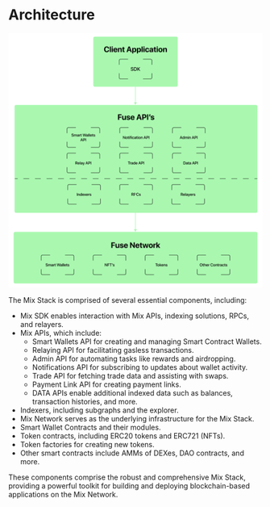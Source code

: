 # Architecture

![](../../.gitbook/assets/123.png)

The Mix Stack is comprised of several essential components, including:

* Mix SDK enables interaction with Mix APIs, indexing solutions, RPCs, and relayers.
* Mix APIs, which include:
  * Smart Wallets API for creating and managing Smart Contract Wallets.
  * Relaying API for facilitating gasless transactions.
  * Admin API for automating tasks like rewards and airdropping.
  * Notifications API for subscribing to updates about wallet activity.
  * Trade API for fetching trade data and assisting with swaps.
  * Payment Link API for creating payment links.
  * DATA APIs enable additional indexed data such as balances, transaction histories, and more.
* Indexers, including subgraphs and the explorer.
* Mix Network serves as the underlying infrastructure for the Mix Stack.
* Smart Wallet Contracts and their modules.
* Token contracts, including ERC20 tokens and ERC721 (NFTs).
* Token factories for creating new tokens.
* Other smart contracts include AMMs of DEXes, DAO contracts, and more.

These components comprise the robust and comprehensive Mix Stack, providing a powerful toolkit for building and deploying blockchain-based applications on the Mix Network.
